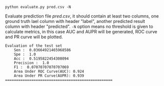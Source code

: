 `python evaluate.py pred.csv -N`

Evaluate prediction file _pred.csv_, it should contain at least two columns, one ground truth lael column with header "label", another predicted result column with header "predicted". `-N` option means no threshold is given to calculate metrics, in this case AUC and AUPR will be generated, ROC curve and PR curve will be plotted.

    Evaluation of the test set
        Sen :  0.03664921465968586
        Spe :  1.0
        Acc :  0.5195822454308094
        Precision :  1.0
        F1 :  0.07070707070707069
        Area Under ROC Curve(AUC): 0.924
        Area Under PR Curve(AUPR): 0.939
    =================================================
 
